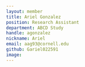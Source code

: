 ```yaml
---
layout: member
title: Ariel Gonzalez
position: Research Assistant
department: ABCD Study
handle: agonzalez
nickname: Ariel
email: aag93@cornell.edu
github: Gariel022591
image:
---
```


